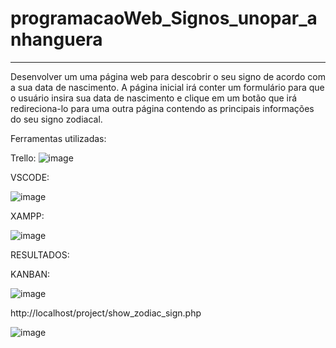 # programacaoWeb_Signos_unopar_anhanguera
---
Desenvolver um uma página web para descobrir o seu signo de acordo com a sua data de nascimento. A página inicial irá conter um formulário para que o usuário insira sua data de nascimento e clique em um botão que irá redireciona-lo para uma outra página contendo as principais informações do seu signo zodiacal.

Ferramentas utilizadas:

Trello:
![image](https://github.com/user-attachments/assets/b7f5c864-7e5a-42b5-9ddb-e0195054adaa)

VSCODE:

![image](https://github.com/user-attachments/assets/b0a2c8df-10f9-4df1-a187-d5f0858608bc)

XAMPP:

![image](https://github.com/user-attachments/assets/dc64e865-3cf9-4105-be33-577eb188a226)

RESULTADOS:

KANBAN:

![image](https://github.com/user-attachments/assets/48eab8f1-5c69-420a-8a84-b04b2477a1dd)


http://localhost/project/show_zodiac_sign.php

![image](https://github.com/user-attachments/assets/3e063258-e673-438c-b22d-381d7357bc86)


